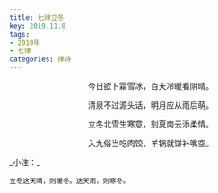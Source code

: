 ```yaml
---
title: 七律立冬
key: 2019.11.8
tags: 
- 2019年 
- 七律
categories: 律诗
---
```


<p align="center">今日欲卜霜雪冰，百天冷暖看阴晴。
</p>
<p align="center">清泉不过源头话，明月应从雨后萌。
</p>
<p align="center">立冬北雪生寒意，别夏南云添柔情。
</p>
<p align="center">入九俗当吃肉饺，羊锅就饼补嘴空。
</p>
_小注：_

```
立冬这天晴，则暖冬。这天雨，则寒冬。
```